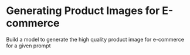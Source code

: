 # Generating Product Images for E-commerce
Build a model to generate the high quality product image for e-commerce for a given prompt

